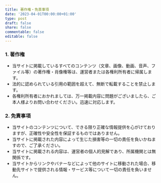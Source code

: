 ```yaml
---
title: 著作権・免責事項
date: '2023-04-01T00:00:00+01:00'
type: post
draft: false
share: false
commentable: false
editable: false
---
```


### 1. 著作権
* 当サイトに掲載しているすべてのコンテンツ（文章、画像、動画、音声、ファイル等）の著作権・肖像権等は、運営者または各権利所有者に帰属します。
* 法的に認められている引用の範囲を超えて、無断で転載することを禁止します。
* 各権利所有者におかれましては、万一掲載内容に問題がございましたら、ご本人様よりお問い合わせください。迅速に対応します。

### 2. 免責事項
* 当サイトのコンテンツについて、できる限り正確な情報提供を心がけておりますが、正確性や安全性を保証するものではありません。
* 当サイトに掲載された内容によって生じた損害等の一切の責任を負いかねますので、ご了承ください。
* 当サイトに掲載される内容は、運営者の個人的見解であり、所属機関とは無関係です。
* 当サイトからリンクやバナーなどによって他のサイトに移動された場合、移動先サイトで提供される情報・サービス等について一切の責任を負いません。